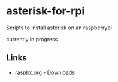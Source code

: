 # asterisk-for-rpi
Scripts to install asterisk on an raspberrypi

currently in progress 

## Links 
- [raspbx.org - Downloads](http://www.raspbx.org/downloads/)

